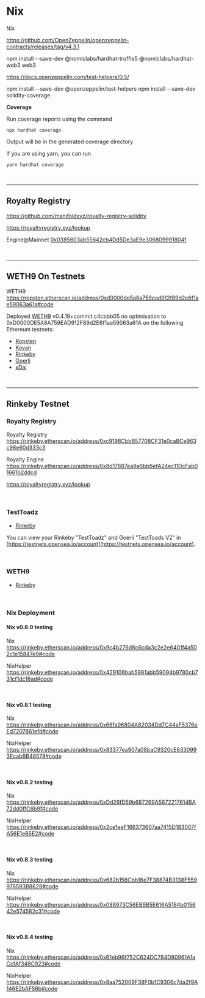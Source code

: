 # Nix
Nix

https://github.com/OpenZeppelin/openzeppelin-contracts/releases/tag/v4.3.1

npm install --save-dev @nomiclabs/hardhat-truffle5 @nomiclabs/hardhat-web3 web3

https://docs.openzeppelin.com/test-helpers/0.5/

npm install --save-dev @openzeppelin/test-helpers
npm install --save-dev solidity-coverage

**Coverage**

Run coverage reports using the command

`npx hardhat coverage`

Output will be in the generated coverage directory

If you are using yarn, you can run

`yarn hardhat coverage`



<br />

<hr />

## Royalty Registry

https://github.com/manifoldxyz/royalty-registry-solidity

https://royaltyregistry.xyz/lookup

Engine@Mainnet [0x0385603ab55642cb4Dd5De3aE9e306809991804f](https://etherscan.io/address/0x0385603ab55642cb4dd5de3ae9e306809991804f#code)

<br />

<hr />

## WETH9 On Testnets

WETH9 https://ropsten.etherscan.io/address/0xd0000de5a8a759ead912f89d2e6f1ae59063a61a#code


Deployed [WETH9](https://etherscan.io/address/0xc02aaa39b223fe8d0a0e5c4f27ead9083c756cc2#code)  v0.4.19+commit.c4cbbb05 no optimisation to 0xD0000DE5A8A759EAD912F89d2E6f1ae59063a61A on the following Ethereum testnets:

* [Ropsten](https://ropsten.etherscan.io/address/0xD0000DE5A8A759EAD912F89d2E6f1ae59063a61A#code)
* [Kovan](https://kovan.etherscan.io/address/0xD0000DE5A8A759EAD912F89d2E6f1ae59063a61A#code)
* [Rinkeby](https://rinkeby.etherscan.io/address/0xD0000DE5A8A759EAD912F89d2E6f1ae59063a61A#code)
* [Goerli](https://goerli.etherscan.io/address/0xD0000DE5A8A759EAD912F89d2E6f1ae59063a61A#code)
* [xDai](https://blockscout.com/xdai/mainnet/address/0xD0000DE5A8A759EAD912F89d2E6f1ae59063a61A/contracts)

<br />

<hr />

## Rinkeby Testnet

### Royalty Registry

Royalty Registry https://rinkeby.etherscan.io/address/0xc9198CbbB57708CF31e0caBCe963c98e60d333c3

Royalty Engine https://rinkeby.etherscan.io/address/0x8d17687ea9a6bb6efA24ec11DcFab01661b2ddcd

https://royaltyregistry.xyz/lookup

<br />

### TestToadz

* [Rinkeby](https://rinkeby.etherscan.io/address/0xd000f000aa1f8accbd5815056ea32a54777b2fc4#writeContract)

You can view your Rinkeby "TestToadz" and Goerli "TestToads V2" in [https://testnets.opensea.io/account](https://testnets.opensea.io/account).

<br />

### WETH9

* [Rinkeby](https://rinkeby.etherscan.io/address/0xD0000DE5A8A759EAD912F89d2E6f1ae59063a61A#code)

<br />

### Nix Deployment

#### Nix v0.8.0 testing

Nix https://rinkeby.etherscan.io/address/0x9c4b276d8c6cda3c2e2e6401f4a502c1e15847e9#code

NixHelper https://rinkeby.etherscan.io/address/0x429106bab5981abb59094b9780cb731cf1dc16ad#code

<br />

#### Nix v0.8.1 testing

Nix https://rinkeby.etherscan.io/address/0x66fa96804A82034Dd7C44aF5376eEd7207861efd#code

NixHelper https://rinkeby.etherscan.io/address/0x83377ea907a08baC9320cE6330993EcabBB48578#code

<br />

#### Nix v0.8.2 testing

Nix https://rinkeby.etherscan.io/address/0xDd26fD59b687269A5672217614BA72dd0ffC6b9f#code

NixHelper https://rinkeby.etherscan.io/address/0x2ce1eeF166373607aa7415D183007fA56E1eB5E2#code

<br />

#### Nix v0.8.3 testing

Nix https://rinkeby.etherscan.io/address/0x682b156Cbb16e7F38874B3138F559976593B8629#code

NixHelper https://rinkeby.etherscan.io/address/0x088973C56EB9B5E616A5184b015642e574582c31#code

<br />

#### Nix v0.8.4 testing

Nix https://rinkeby.etherscan.io/address/0xB1eb96f752C624DC784D80961A1aCcfAf348C923#code

NixHelper https://rinkeby.etherscan.io/address/0x8aa752009F38F0b1C9306c7da2f9A146E2bAF56b#code
